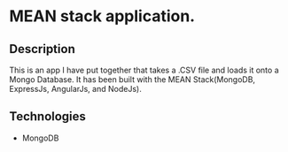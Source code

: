 # MEAN stack application.

## Description

This is an app I have put together that takes a .CSV file and loads it onto a Mongo Database.  It has been built with the MEAN Stack(MongoDB, ExpressJs, AngularJs, and NodeJs).

## Technologies
 
- MongoDB
